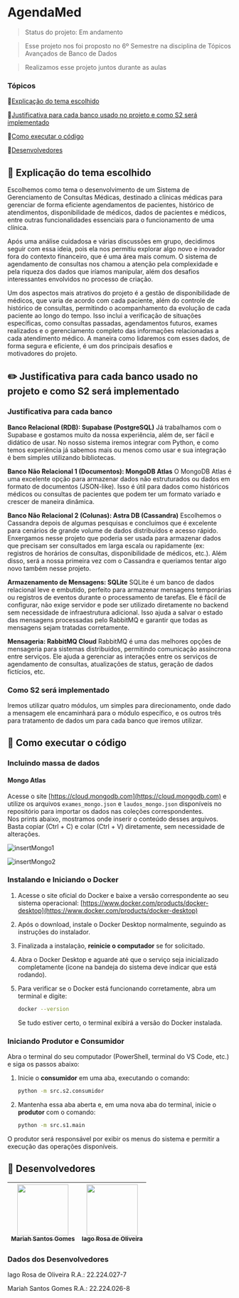 # AgendaMed
> Status do projeto: Em andamento

> Esse projeto nos foi proposto no 6º Semestre na disciplina de Tópicos Avançados de Banco de Dados

> Realizamos esse projeto juntos durante as aulas

### Tópicos
🔹[Explicação do tema escolhido](#pushpin-explicação-do-tema-escolhido)

🔹[Justificativa para cada banco usado no projeto e como S2 será implementado](#pencil2-justificativa-para-cada-banco-usado-no-projeto-e-como-S2-será-implementado)

🔹[Como executar o código](#space_invader-como-executar-o-código)

🔹[Desenvolvedores](#busts_in_silhouette-desenvolvedores)

## :pushpin: Explicação do tema escolhido
Escolhemos como tema o desenvolvimento de um Sistema de Gerenciamento de Consultas Médicas, destinado a clínicas médicas para gerenciar de forma eficiente agendamentos de pacientes, histórico de atendimentos, disponibilidade de médicos, dados de pacientes e médicos, entre outras funcionalidades essenciais para o funcionamento de uma clínica.

Após uma análise cuidadosa e várias discussões em grupo, decidimos seguir com essa ideia, pois ela nos permitiu explorar algo novo e inovador fora do contexto financeiro, que é uma área mais comum. O sistema de agendamento de consultas nos chamou a atenção pela complexidade e pela riqueza dos dados que iríamos manipular, além dos desafios interessantes envolvidos no processo de criação.

Um dos aspectos mais atrativos do projeto é a gestão de disponibilidade de médicos, que varia de acordo com cada paciente, além do controle de histórico de consultas, permitindo o acompanhamento da evolução de cada paciente ao longo do tempo. Isso inclui a verificação de situações específicas, como consultas passadas, agendamentos futuros, exames realizados e o gerenciamento completo das informações relacionadas a cada atendimento médico. A maneira como lidaremos com esses dados, de forma segura e eficiente, é um dos principais desafios e motivadores do projeto.

## :pencil2: Justificativa para cada banco usado no projeto e como S2 será implementado

### Justificativa para cada banco

**Banco Relacional (RDB): Supabase (PostgreSQL)**
Já trabalhamos com o Supabase e gostamos muito da nossa experiência, além de, ser fácil e didático de usar. No nosso sistema iremos integrar com Python, e como temos experiência já sabemos mais ou menos como usar e sua integração é bem simples utilizando bibliotecas.

**Banco Não Relacional 1 (Documentos): MongoDB Atlas**
O MongoDB Atlas é uma excelente opção para armazenar dados não estruturados ou dados em formato de documentos (JSON-like). Isso é útil para dados como históricos médicos ou consultas de pacientes que podem ter um formato variado e crescer de maneira dinâmica.

**Banco Não Relacional 2 (Colunas): Astra DB (Cassandra)**
Escolhemos o Cassandra depois de algumas pesquisas e concluímos que é excelente para cenários de grande volume de dados distribuídos e acesso rápido. Enxergamos nesse projeto que poderia ser usada para armazenar dados que precisam ser consultados em larga escala ou rapidamente (ex: registros de horários de consultas, disponibilidade de médicos, etc.). Além disso, será a nossa primeira vez com o Cassandra e queriamos tentar algo novo também nesse projeto.

**Armazenamento de Mensagens: SQLite**
SQLite é um banco de dados relacional leve e embutido, perfeito para armazenar mensagens temporárias ou registros de eventos durante o processamento de tarefas.
Ele é fácil de configurar, não exige servidor e pode ser utilizado diretamente no backend sem necessidade de infraestrutura adicional. Isso ajuda a salvar o estado das mensagens processadas pelo RabbitMQ e garantir que todas as mensagens sejam tratadas corretamente.

**Mensageria: RabbitMQ Cloud**
RabbitMQ é uma das melhores opções de mensageria para sistemas distribuídos, permitindo comunicação assíncrona entre serviços. Ele ajuda a gerenciar as interações entre os serviços de agendamento de consultas, atualizações de status, geração de dados fictícios, etc.

### Como S2 será implementado
Iremos utilizar quatro módulos, um simples para direcionamento, onde dado a mensagem ele encaminhará para o módulo específico, e os outros três para tratamento de dados um para cada banco que iremos utilizar.

## :space_invader: Como executar o código

### Incluindo massa de dados

#### Mongo Atlas  
Acesse o site [https://cloud.mongodb.com](https://cloud.mongodb.com) e utilize os arquivos `exames_mongo.json` e `laudos_mongo.json` disponíveis no repositório para importar os dados nas coleções correspondentes.  
Nos prints abaixo, mostramos onde inserir o conteúdo desses arquivos. Basta copiar (Ctrl + C) e colar (Ctrl + V) diretamente, sem necessidade de alterações.

![insertMongo1](https://github.com/user-attachments/assets/6f8b71d8-a14a-4b76-860b-cc7ea9adae58)

![insertMongo2](https://github.com/user-attachments/assets/21abc42f-eb58-46a3-901c-5e87f41c4eda)


### Instalando e Iniciando o Docker

1. Acesse o site oficial do Docker e baixe a versão correspondente ao seu sistema operacional:
   [https://www.docker.com/products/docker-desktop](https://www.docker.com/products/docker-desktop)

2. Após o download, instale o Docker Desktop normalmente, seguindo as instruções do instalador.

3. Finalizada a instalação, **reinicie o computador** se for solicitado.

4. Abra o Docker Desktop e aguarde até que o serviço seja inicializado completamente (ícone na bandeja do sistema deve indicar que está rodando).

5. Para verificar se o Docker está funcionando corretamente, abra um terminal e digite:

   ```bash
   docker --version
   ```

   Se tudo estiver certo, o terminal exibirá a versão do Docker instalada.


### Iniciando Produtor e Consumidor

Abra o terminal do seu computador (PowerShell, terminal do VS Code, etc.) e siga os passos abaixo:
1. Inicie o **consumidor** em uma aba, executando o comando:
   ```bash
   python -m src.s2.consumidor
   ```
2. Mantenha essa aba aberta e, em uma nova aba do terminal, inicie o **produtor** com o comando:
   ```bash
   python -m src.s1.main
   ```
O produtor será responsável por exibir os menus do sistema e permitir a execução das operações disponíveis.


## :busts_in_silhouette: Desenvolvedores
| [<img loading="lazy" src="https://github.com/Mariah-Gomes/ProjetoCompMovel1/assets/141663285/e6827fd1-d8fe-4740-b6fc-fbbfccd05752" width=115><br><sub>Mariah Santos Gomes</sub>](https://github.com/Mariah-Gomes) | [<img loading="lazy" src="https://github.com/Mariah-Gomes/ProjetoCompMovel1/assets/141663285/66d7e656-b9e4-43b7-94fa-931b736df881" width=115><br><sub>Iago Rosa de Oliveira</sub>](https://github.com/iagorosa28) |
| :---: | :---: |

### Dados dos Desenvolvedores
Iago Rosa de Oliveira R.A.: 22.224.027-7

Mariah Santos Gomes R.A.: 22.224.026-8

